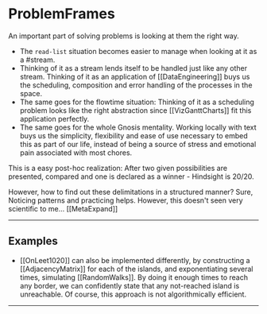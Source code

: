 # ProblemFrames

An important part of solving problems is looking at them the right way.

* The `read-list` situation becomes easier to manage when looking at it as a #stream.
* Thinking of it as a stream lends itself to be handled just like any other stream.
    Thinking of it as an application of [[DataEngineering]] buys us the scheduling, composition and error handling of the processes in the space.
* The same goes for the flowtime situation: Thinking of it as a scheduling problem looks like the right abstraction since [[VizGanttCharts]] fit this application perfectly.
* The same goes for the whole Gnosis mentality. Working locally with text buys us the simplicity, flexibility and ease of use necessary to embed this as part of our life, instead of being a source of stress and emotional pain associated with most chores.

This is a easy post-hoc realization: After two given possibilities are presented, compared and one is declared as a winner - Hindsight is 20/20.

However, how to find out these delimitations in a structured manner? Sure, Noticing patterns and practicing helps. However, this doesn't seen very scientific to me... [[MetaExpand]]

___

## Examples

* [[OnLeet1020]] can also be implemented differently, by constructing a [[AdjacencyMatrix]] for each of the islands, and exponentiating several times, simulating [[RandomWalks]].
    By doing it enough times to reach any border, we can confidently state that any not-reached island is unreachable. Of course, this approach is not algorithmically efficient.

___
